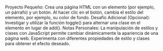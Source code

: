 Proyecto Pequeño:
Crea una página HTML con un elemento (por ejemplo, un párrafo) y un botón. Al hacer clic en el botón, cambia el estilo del elemento, por ejemplo, su color de fondo.
Desafío Adicional (Opcional):
Investigar y utilizar la función toggle() para alternar una clase en el elemento en lugar de add().
Notas Personales:
La manipulación de estilos y clases con JavaScript permite cambiar dinámicamente la apariencia de una página web.
Experimenta con diferentes propiedades de estilo y clases para obtener el efecto deseado.